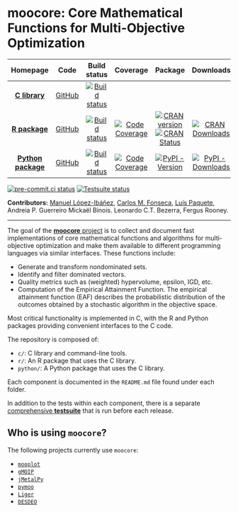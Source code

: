 **moocore**: Core Mathematical Functions for Multi-Objective Optimization
=====================================================================

|Homepage | Code | Build status | Coverage | Package | Downloads |
| :---: | :---: | :---: | :---: | :---: | :---: |
| [**C library**][c-moocore-homepage] | [GitHub][c-moocore-github] |[![Build status][c-build-badge]][c-build-link]| |
| [**R package**][r-moocore-homepage] | [GitHub][r-moocore-github] |[![Build status][r-build-badge]][r-build-link]|[![Code Coverage][r-coverage-badge]][r-coverage-link]|[![CRAN version](https://www.r-pkg.org/badges/version-last-release/moocore)][r-moocore-cran] [![CRAN Status](https://badges.cranchecks.info/worst/moocore.svg)][r-moocore-cran-results]|[![CRAN Downloads](https://cranlogs.r-pkg.org/badges/grand-total/moocore)][r-moocore-cran]|
| [**Python package**][py-moocore-homepage] | [GitHub][py-moocore-github] |[![Build status][py-build-badge]][py-build-link]|[![Code Coverage][py-coverage-badge]][py-coverage-link]|[![PyPI - Version](https://img.shields.io/pypi/v/moocore)][py-moocore-pypi]|[![PyPI - Downloads](https://img.shields.io/pypi/dm/moocore?color=blue)][py-moocore-pypi-stats]|

[![pre-commit.ci status](https://results.pre-commit.ci/badge/github/multi-objective/moocore/main.svg)](https://results.pre-commit.ci/latest/github/multi-objective/moocore/main)
[![Testsuite status][testsuite-badge]][testsuite-link]

**Contributors:**
    [Manuel López-Ibáñez](https://lopez-ibanez.eu),
    [Carlos M. Fonseca](https://eden.dei.uc.pt/~cmfonsec/),
    [Luís Paquete](https://eden.dei.uc.pt/~paquete/),
    Andreia P. Guerreiro
    Mickaël Binois.
    Leonardo C.T. Bezerra,
    Fergus Rooney.

---------------------------------------

The goal of the [**moocore** project](https://github.com/multi-objective/moocore/) is to collect and document fast implementations of core mathematical functions and algorithms for multi-objective optimization and make them available to different programming languages via similar interfaces. These functions include:

 * Generate and transform nondominated sets.
 * Identify and filter dominated vectors.
 * Quality metrics such as (weighted) hypervolume, epsilon, IGD, etc.
 * Computation of the Empirical Attainment Function. The empirical attainment function (EAF) describes the probabilistic
distribution of the outcomes obtained by a stochastic algorithm in the
objective space.

Most critical functionality is implemented in C, with the R and Python packages providing convenient interfaces to the C code.

The repository is composed of:

 * `c/`: C library and command-line tools.
 * `r/`: An R package that uses the C library.
 * `python/`: A Python package that uses the C library.

Each component is documented in the `README.md` file found under each folder.

In addition to the tests within each component, there is a separate [comprehensive **testsuite**](https://github.com/multi-objective/testsuite) that is run before each release.

Who is using `moocore`?
-----------------------

The following projects currently use `moocore`:

 - [`mooplot`](https://github.com/multi-objective/mooplot)
 - [`gMOIP`](https://cran.r-project.org/web/packages/gMOIP/index.html)
 - [`jMetalPy`](https://jmetalpy.readthedocs.io/en/develop/)
 - [`pymoo`](https://pymoo.org/)
 - [`Liger`](https://www.ide.uk/project-liger)
 - [`DESDEO`](https://github.com/industrial-optimization-group/DESDEO/)


[c-build-badge]: https://github.com/multi-objective/moocore/actions/workflows/C.yml/badge.svg?event=push
[c-build-link]: https://github.com/multi-objective/moocore/actions/workflows/C.yml
[c-moocore-github]: https://github.com/multi-objective/moocore/tree/main/c#readme
[c-moocore-homepage]: https://github.com/multi-objective/moocore/tree/main/c#readme
[py-build-badge]: https://github.com/multi-objective/moocore/actions/workflows/python.yml/badge.svg?event=push
[py-build-link]: https://github.com/multi-objective/moocore/actions/workflows/python.yml
[py-coverage-badge]: https://codecov.io/gh/multi-objective/moocore/branch/main/graph/badge.svg?flag=python
[py-coverage-link]: https://app.codecov.io/gh/multi-objective/moocore/tree/main/python
[py-moocore-github]: https://github.com/multi-objective/moocore/tree/main/python#readme
[py-moocore-homepage]: https://multi-objective.github.io/moocore/python/
[py-moocore-pypi]: https://pypi.org/project/moocore/
[py-moocore-pypi-stats]: https://pypistats.org/packages/moocore
[r-build-badge]: https://github.com/multi-objective/moocore/actions/workflows/R.yml/badge.svg?event=push
[r-build-link]: https://github.com/multi-objective/moocore/actions/workflows/R.yml
[r-coverage-badge]: https://codecov.io/gh/multi-objective/moocore/branch/main/graph/badge.svg?flag=R
[r-coverage-link]: https://app.codecov.io/gh/multi-objective/moocore/tree/main/r
[r-moocore-cran]: https://cran.r-project.org/package=moocore
[r-moocore-cran-results]: https://cran.r-project.org/web/checks/check_results_moocore.html
[r-moocore-github]: https://github.com/multi-objective/moocore/tree/main/r#readme
[r-moocore-homepage]: https://multi-objective.github.io/moocore/r/
[testsuite-badge]: https://github.com/multi-objective/testsuite/actions/workflows/moocore.yml/badge.svg?event=push
[testsuite-link]: https://github.com/multi-objective/testsuite/actions/workflows/moocore.yml
